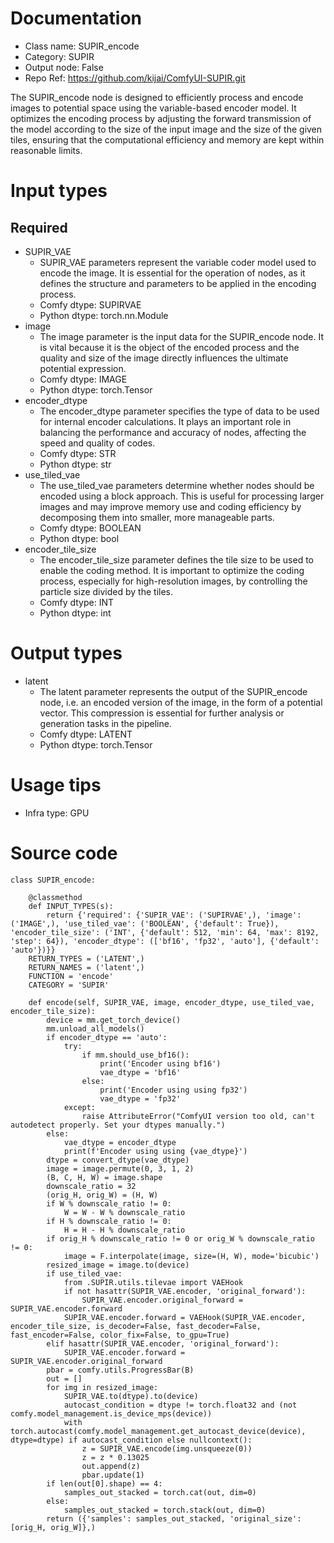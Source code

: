 # Documentation
- Class name: SUPIR_encode
- Category: SUPIR
- Output node: False
- Repo Ref: https://github.com/kijai/ComfyUI-SUPIR.git

The SUPIR_encode node is designed to efficiently process and encode images to potential space using the variable-based encoder model. It optimizes the encoding process by adjusting the forward transmission of the model according to the size of the input image and the size of the given tiles, ensuring that the computational efficiency and memory are kept within reasonable limits.

# Input types
## Required
- SUPIR_VAE
    - SUPIR_VAE parameters represent the variable coder model used to encode the image. It is essential for the operation of nodes, as it defines the structure and parameters to be applied in the encoding process.
    - Comfy dtype: SUPIRVAE
    - Python dtype: torch.nn.Module
- image
    - The image parameter is the input data for the SUPIR_encode node. It is vital because it is the object of the encoded process and the quality and size of the image directly influences the ultimate potential expression.
    - Comfy dtype: IMAGE
    - Python dtype: torch.Tensor
- encoder_dtype
    - The encoder_dtype parameter specifies the type of data to be used for internal encoder calculations. It plays an important role in balancing the performance and accuracy of nodes, affecting the speed and quality of codes.
    - Comfy dtype: STR
    - Python dtype: str
- use_tiled_vae
    - The use_tiled_vae parameters determine whether nodes should be encoded using a block approach. This is useful for processing larger images and may improve memory use and coding efficiency by decomposing them into smaller, more manageable parts.
    - Comfy dtype: BOOLEAN
    - Python dtype: bool
- encoder_tile_size
    - The encoder_tile_size parameter defines the tile size to be used to enable the coding method. It is important to optimize the coding process, especially for high-resolution images, by controlling the particle size divided by the tiles.
    - Comfy dtype: INT
    - Python dtype: int

# Output types
- latent
    - The latent parameter represents the output of the SUPIR_encode node, i.e. an encoded version of the image, in the form of a potential vector. This compression is essential for further analysis or generation tasks in the pipeline.
    - Comfy dtype: LATENT
    - Python dtype: torch.Tensor

# Usage tips
- Infra type: GPU

# Source code
```
class SUPIR_encode:

    @classmethod
    def INPUT_TYPES(s):
        return {'required': {'SUPIR_VAE': ('SUPIRVAE',), 'image': ('IMAGE',), 'use_tiled_vae': ('BOOLEAN', {'default': True}), 'encoder_tile_size': ('INT', {'default': 512, 'min': 64, 'max': 8192, 'step': 64}), 'encoder_dtype': (['bf16', 'fp32', 'auto'], {'default': 'auto'})}}
    RETURN_TYPES = ('LATENT',)
    RETURN_NAMES = ('latent',)
    FUNCTION = 'encode'
    CATEGORY = 'SUPIR'

    def encode(self, SUPIR_VAE, image, encoder_dtype, use_tiled_vae, encoder_tile_size):
        device = mm.get_torch_device()
        mm.unload_all_models()
        if encoder_dtype == 'auto':
            try:
                if mm.should_use_bf16():
                    print('Encoder using bf16')
                    vae_dtype = 'bf16'
                else:
                    print('Encoder using using fp32')
                    vae_dtype = 'fp32'
            except:
                raise AttributeError("ComfyUI version too old, can't autodetect properly. Set your dtypes manually.")
        else:
            vae_dtype = encoder_dtype
            print(f'Encoder using using {vae_dtype}')
        dtype = convert_dtype(vae_dtype)
        image = image.permute(0, 3, 1, 2)
        (B, C, H, W) = image.shape
        downscale_ratio = 32
        (orig_H, orig_W) = (H, W)
        if W % downscale_ratio != 0:
            W = W - W % downscale_ratio
        if H % downscale_ratio != 0:
            H = H - H % downscale_ratio
        if orig_H % downscale_ratio != 0 or orig_W % downscale_ratio != 0:
            image = F.interpolate(image, size=(H, W), mode='bicubic')
        resized_image = image.to(device)
        if use_tiled_vae:
            from .SUPIR.utils.tilevae import VAEHook
            if not hasattr(SUPIR_VAE.encoder, 'original_forward'):
                SUPIR_VAE.encoder.original_forward = SUPIR_VAE.encoder.forward
            SUPIR_VAE.encoder.forward = VAEHook(SUPIR_VAE.encoder, encoder_tile_size, is_decoder=False, fast_decoder=False, fast_encoder=False, color_fix=False, to_gpu=True)
        elif hasattr(SUPIR_VAE.encoder, 'original_forward'):
            SUPIR_VAE.encoder.forward = SUPIR_VAE.encoder.original_forward
        pbar = comfy.utils.ProgressBar(B)
        out = []
        for img in resized_image:
            SUPIR_VAE.to(dtype).to(device)
            autocast_condition = dtype != torch.float32 and (not comfy.model_management.is_device_mps(device))
            with torch.autocast(comfy.model_management.get_autocast_device(device), dtype=dtype) if autocast_condition else nullcontext():
                z = SUPIR_VAE.encode(img.unsqueeze(0))
                z = z * 0.13025
                out.append(z)
                pbar.update(1)
        if len(out[0].shape) == 4:
            samples_out_stacked = torch.cat(out, dim=0)
        else:
            samples_out_stacked = torch.stack(out, dim=0)
        return ({'samples': samples_out_stacked, 'original_size': [orig_H, orig_W]},)
```